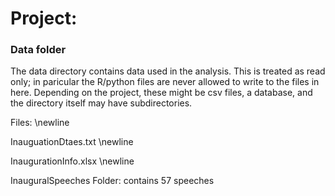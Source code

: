 # Project: 
### Data folder

The data directory contains data used in the analysis. This is treated as read only; in paricular the R/python files are never allowed to write to the files in here. Depending on the project, these might be csv files, a database, and the directory itself may have subdirectories.

Files:
\newline

InauguationDtaes.txt
\newline

InaugurationInfo.xlsx
\newline

InauguralSpeeches Folder: contains 57 speeches